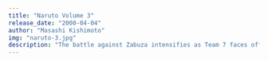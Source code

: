 ```yaml
---
title: "Naruto Volume 3"
release_date: "2000-04-04"
author: "Masashi Kishimoto"
img: "naruto-3.jpg"
description: "The battle against Zabuza intensifies as Team 7 faces off against the Demon of the Hidden Mist and his apprentice, Haku. Naruto learns the true strength of his ninja way in a heartbreaking clash."
---
```

